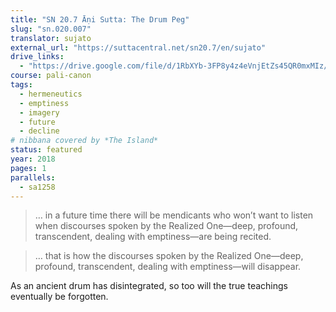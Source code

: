 ```yaml
---
title: "SN 20.7 Āṇi Sutta: The Drum Peg"
slug: "sn.020.007"
translator: sujato
external_url: "https://suttacentral.net/sn20.7/en/sujato"
drive_links:
  - "https://drive.google.com/file/d/1RbXYb-3FP8y4z4eVnjEtZs45QR0mxMIz/view?usp=drivesdk"
course: pali-canon
tags:
  - hermeneutics
  - emptiness
  - imagery
  - future
  - decline
# nibbana covered by *The Island*
status: featured
year: 2018
pages: 1
parallels:
  - sa1258
---
```


> … in a future time there will be mendicants who won’t want to listen when discourses spoken by the Realized One—deep, profound, transcendent, dealing with emptiness—are being recited.

> … that is how the discourses spoken by the Realized One—deep, profound, transcendent, dealing with emptiness—will disappear.

As an ancient drum has disintegrated, so too will the true teachings eventually be forgotten.

